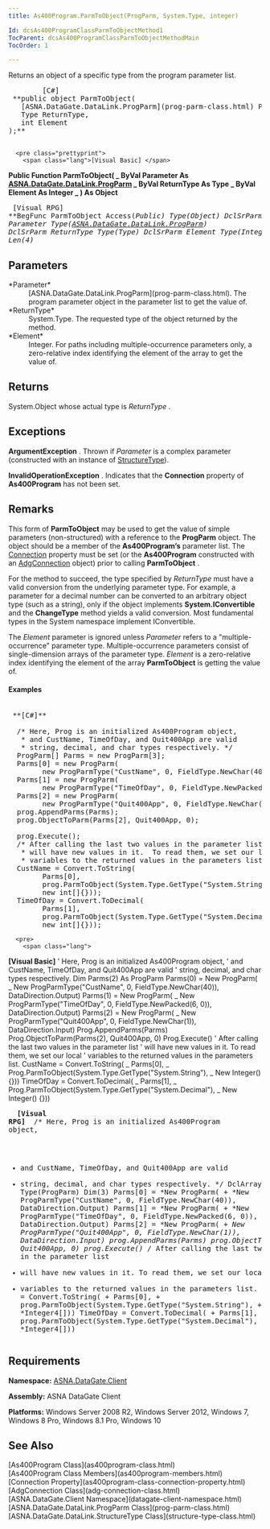```yaml
---
title: As400Program.ParmToObject(ProgParm, System.Type, integer)

Id: dcsAs400ProgramClassParmToObjectMethod1
TocParent: dcsAs400ProgramClassParmToObjectMethodMain
TocOrder: 1

---
```


Returns an object of a specific type from the program parameter list.
<pre class="prettyprint">
        <span class="lang">[C#]</span>
 **public object ParmToObject(
   [ASNA.DataGate.DataLink.ProgParm](prog-parm-class.html) Parameter,
   Type ReturnType,
   int Element
);** 
      </pre>
      <pre class="prettyprint">
        <span class="lang">[Visual Basic] </span>
 **Public Function ParmToObject( _
   ByVal Parameter As [ASNA.DataGate.DataLink.ProgParm](prog-parm-class.html) _
   ByVal ReturnType As Type _ 
   ByVal Element As Integer _
  ) As Object** 
      </pre>
      <pre class="prettyprint">
        <span class="lang">[Visual RPG]</span>
 **BegFunc ParmToObject Access(*Public) Type(Object)
   DclSrParm Parameter Type([ASNA.DataGate.DataLink.ProgParm](prog-parm-class.html))
   DclSrParm ReturnType Type(Type)
   DclSrParm Element Type(*Integer) Len(4)** 
      </pre>

## Parameters

<dl>
        <dt>
 *Parameter* 
        </dt>
        <dd>
          [ASNA.DataGate.DataLink.ProgParm](prog-parm-class.html).  The 
						program parameter object in the parameter list to get the value of. </dd>
        <dt>
 *ReturnType* 
        </dt>
        <dd>System.Type.  The requested type of the object returned by the method. </dd>
        <dt>
 *Element* 
        </dt>
        <dd>Integer.  For paths including multiple-occurrence parameters only, a 
										zero-relative index identifying the element of the array to get the value 
										of.</dd>
</dl>

## Returns

System.Object whose actual type is *ReturnType* .
## Exceptions

**ArgumentException** . Thrown if *Parameter* is a complex parameter (constructed with an instance of [StructureType](structure-type-class.html)).

**InvalidOperationException** . Indicates that the **Connection** property of **As400Program** has not been set.
## Remarks

This form of **ParmToObject** may be used to get the value of simple parameters (non-structured) with a reference to the **ProgParm** object. The object should be a member of the **As400Program’s** parameter list. The [Connection](as400program-class-connection-property.html) property must be set (or the **As400Program** constructed with an [ AdgConnection](adg-connection-class.html) object) prior to calling **ParmToObject** .

For the method to succeed, the type specified by *ReturnType* must have a valid conversion from the underlying parameter type. For example, a parameter for a decimal number can be converted to an arbitrary object type (such as a string), only if the object implements **System.IConvertible** and the **ChangeType** method yields a valid conversion. Most fundamental types in the System namespace implement IConvertible.

The *Element* parameter is ignored unless *Parameter* refers to a "multiple-occurrence" parameter type. Multiple-occurrence parameters consist of single-dimension arrays of the parameter type. *Element* is a zero-relative index identifying the element of the array **ParmToObject** is getting the value of.

#### Examples
<pre>
        <span class="lang">
 **[C#]** 
        </span>
  /* Here, Prog is an initialized As400Program object, 
   * and CustName, TimeOfDay, and Quit400App are valid
   * string, decimal, and char types respectively. */
  ProgParm[] Parms = new ProgParm[3];
  Parms[0] = new ProgParm(
        new ProgParmType("CustName", 0, FieldType.NewChar(40)), DataDirection.Output);
  Parms[1] = new ProgParm(
        new ProgParmType("TimeOfDay", 0, FieldType.NewPacked(6, 0)), DataDirection.Output);
  Parms[2] = new ProgParm(
        new ProgParmType("Quit400App", 0, FieldType.NewChar(1)), DataDirection.Input);
  prog.AppendParms(Parms);
  prog.ObjectToParm(Parms[2], Quit400App, 0);

  prog.Execute();
  /* After calling the last two values in the parameter list
   * will have new values in it.  To read them, we set our local 
   * variables to the returned values in the parameters list. */
  CustName = Convert.ToString(
        Parms[0],
        prog.ParmToObject(System.Type.GetType("System.String"),
        new int[]{}));
  TimeOfDay = Convert.ToDecimal(
        Parms[1],
        prog.ParmToObject(System.Type.GetType("System.Decimal"),
        new int[]{}));</pre>
      <pre>
        <span class="lang">
 **[Visual Basic]** 
        </span>
  ' Here, Prog is an initialized As400Program object, 
  ' and CustName, TimeOfDay, and Quit400App are valid
  ' string, decimal, and char types respectively.
  Dim Parms(2) As ProgParm
  Parms(0) = New ProgParm( _
        New ProgParmType("CustName", 0, FieldType.NewChar(40)), DataDirection.Output)
  Parms(1) = New ProgParm( _
        New ProgParmType("TimeOfDay", 0, FieldType.NewPacked(6, 0)), DataDirection.Output)
  Parms(2) = New ProgParm( _
        New ProgParmType("Quit400App", 0, FieldType.NewChar(1)), DataDirection.Input)
  Prog.AppendParms(Parms)
  Prog.ObjectToParm(Parms(2), Quit400App, 0)
  Prog.Execute()
  ' After calling the last two values in the parameter list
  ' will have new values in it.  To read them, we set our local 
  ' variables to the returned values in the parameters list.
  CustName = Convert.ToString( _
        Parms[0], _
        Prog.ParmToObject(System.Type.GetType("System.String"), _
        New Integer() {}))
  TimeOfDay = Convert.ToDecimal( _
        Parms[1], _
        Prog.ParmToObject(System.Type.GetType("System.Decimal"), _
        New Integer() {}))</pre>
      <pre class="prettyprint">
        <span class="lang">
 **[Visual RPG]** 
        </span>
  /* Here, Prog is an initialized As400Program object, 
   * and CustName, TimeOfDay, and Quit400App are valid
   * string, decimal, and char types respectively. */
  DclArray Parms Type(ProgParm) Dim(3)
  Parms[0] = *New ProgParm( +
        *New ProgParmType("CustName", 0, FieldType.NewChar(40)), DataDirection.Output)
  Parms[1] = *New ProgParm( +
        *New ProgParmType("TimeOfDay", 0, FieldType.NewPacked(6, 0)), DataDirection.Output)
  Parms[2] = *New ProgParm( +
        *New ProgParmType("Quit400App", 0, FieldType.NewChar(1)), DataDirection.Input)
  prog.AppendParms(Parms)
  prog.ObjectToParm(Parms[2], Quit400App, 0)
  prog.Execute()
  /* After calling the last two values in the parameter list
   * will have new values in it.  To read them, we set our local 
   * variables to the returned values in the parameters list. */
  CustName = Convert.ToString( +
        Parms[0], +
        prog.ParmToObject(System.Type.GetType("System.String"), +
        *Nothing *As *Integer4[]))
  TimeOfDay = Convert.ToDecimal( +
        Parms[1], +
        prog.ParmToObject(System.Type.GetType("System.Decimal"), +
        *Nothing *As *Integer4[])) </pre>

## Requirements

**Namespace:** [ASNA.DataGate.Client](datagate-client-namespace.html) 

**Assembly:** ASNA DataGate Client

**Platforms:** Windows Server 2008 R2, Windows Server 2012, Windows 7, Windows 8 Pro, Windows 8.1 Pro, Windows 10
## See Also

<dl />
      [As400Program Class](as400program-class.html)
      <br />
      [As400Program Class Members](as400program-members.html)
      <br />
      [Connection Property](as400program-class-connection-property.html)
      <br />
      [AdgConnection Class](adg-connection-class.html)
      <br />
      [ASNA.DataGate.Client Namespace](datagate-client-namespace.html)
      <br />
      [ASNA.DataGate.DataLink.ProgParm Class](prog-parm-class.html)
      <br />
      [ASNA.DataGate.DataLink.StructureType Class](structure-type-class.html)


